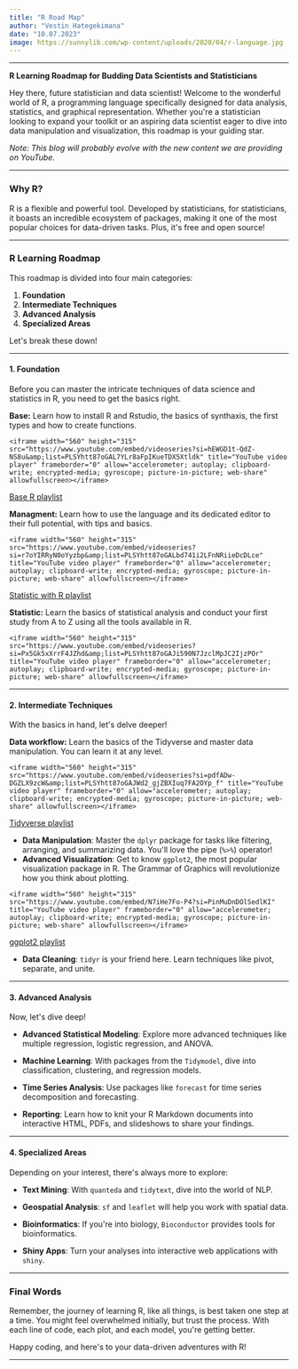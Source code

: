```yaml
---
title: "R Road Map"
author: "Vestin Hategekimana"
date: "10.07.2023"
image: https://sunnylib.com/wp-content/uploads/2020/04/r-language.jpg
---
```


------------------------------------------------------------------------

**R Learning Roadmap for Budding Data Scientists and Statisticians**

Hey there, future statistician and data scientist! Welcome to the wonderful world of R, a programming language specifically designed for data analysis, statistics, and graphical representation. Whether you're a statistician looking to expand your toolkit or an aspiring data scientist eager to dive into data manipulation and visualization, this roadmap is your guiding star.

*Note: This blog will probably evolve with the new content we are providing on YouTube.*

------------------------------------------------------------------------

### **Why R?**

R is a flexible and powerful tool. Developed by statisticians, for statisticians, it boasts an incredible ecosystem of packages, making it one of the most popular choices for data-driven tasks. Plus, it's free and open source!

------------------------------------------------------------------------

### **R Learning Roadmap**

This roadmap is divided into four main categories:

1.  **Foundation**
2.  **Intermediate Techniques**
3.  **Advanced Analysis**
4.  **Specialized Areas**

Let's break these down!

------------------------------------------------------------------------

#### **1. Foundation**

Before you can master the intricate techniques of data science and statistics in R, you need to get the basics right.

**Base:** Learn how to install R and Rstudio, the basics of synthaxis, the first types and how to create functions.

```{=html}
<iframe width="560" height="315" src="https://www.youtube.com/embed/videoseries?si=hEWGD1t-QdZ-NS8u&amp;list=PLSYhtt87oGAL7YLr8aFpIKueTDX5Xtldk" title="YouTube video player" frameborder="0" allow="accelerometer; autoplay; clipboard-write; encrypted-media; gyroscope; picture-in-picture; web-share" allowfullscreen></iframe>
```
[Base R playlist](https://www.youtube.com/playlist?list=PLSYhtt87oGAL7YLr8aFpIKueTDX5Xtldk)

**Managment:** Learn how to use the language and its dedicated editor to their full potential, with tips and basics.

```{=html}
<iframe width="560" height="315" src="https://www.youtube.com/embed/videoseries?si=r7oYIRRyN0oYyzbp&amp;list=PLSYhtt87oGALbd741i2LFnNRiieDcDLce" title="YouTube video player" frameborder="0" allow="accelerometer; autoplay; clipboard-write; encrypted-media; gyroscope; picture-in-picture; web-share" allowfullscreen></iframe>
```
[Statistic with R playlist](https://www.youtube.com/playlist?list=PLSYhtt87oGAJi590N7JzclMpJC2IjzPOr)

**Statistic:** Learn the basics of statistical analysis and conduct your first study from A to Z using all the tools available in R.

```{=html}
<iframe width="560" height="315" src="https://www.youtube.com/embed/videoseries?si=Px5Gk5xXrrF4JZhd&amp;list=PLSYhtt87oGAJi590N7JzclMpJC2IjzPOr" title="YouTube video player" frameborder="0" allow="accelerometer; autoplay; clipboard-write; encrypted-media; gyroscope; picture-in-picture; web-share" allowfullscreen></iframe>
```

------------------------------------------------------------------------

#### **2. Intermediate Techniques**

With the basics in hand, let's delve deeper!

**Data workflow:** Learn the basics of the Tidyverse and master data manipulation. You can learn it at any level.

```{=html}
<iframe width="560" height="315" src="https://www.youtube.com/embed/videoseries?si=pdfADw-DGZLX9zcW&amp;list=PLSYhtt87oGAJWd2_gjZBXIuq7FA2OYp_f" title="YouTube video player" frameborder="0" allow="accelerometer; autoplay; clipboard-write; encrypted-media; gyroscope; picture-in-picture; web-share" allowfullscreen></iframe>
```
[Tidyverse playlist](https://www.youtube.com/watch?v=tKzolveZgvM&list=PLSYhtt87oGAJWd2_gjZBXIuq7FA2OYp_f)

-   **Data Manipulation**: Master the `dplyr` package for tasks like filtering, arranging, and summarizing data. You'll love the pipe (`%>%`) operator!
-   **Advanced Visualization**: Get to know `ggplot2`, the most popular visualization package in R. The Grammar of Graphics will revolutionize how you think about plotting.

```{=html}
<iframe width="560" height="315" src="https://www.youtube.com/embed/N7iHe7Fo-P4?si=PinMuDnDOlSedlKI" title="YouTube video player" frameborder="0" allow="accelerometer; autoplay; clipboard-write; encrypted-media; gyroscope; picture-in-picture; web-share" allowfullscreen></iframe>
```
[ggplot2 playlist](https://www.youtube.com/playlist?list=PLSYhtt87oGAKrswm4j2K102SOgE9tT1vb)

-   **Data Cleaning**: `tidyr` is your friend here. Learn techniques like pivot, separate, and unite.

------------------------------------------------------------------------

#### **3. Advanced Analysis**

Now, let's dive deep!

-   **Advanced Statistical Modeling**: Explore more advanced techniques like multiple regression, logistic regression, and ANOVA.

-   **Machine Learning**: With packages from the `Tidymodel`, dive into classification, clustering, and regression models.

-   **Time Series Analysis**: Use packages like `forecast` for time series decomposition and forecasting.

-   **Reporting**: Learn how to knit your R Markdown documents into interactive HTML, PDFs, and slideshows to share your findings.

------------------------------------------------------------------------

#### **4. Specialized Areas**

Depending on your interest, there's always more to explore:

-   **Text Mining**: With `quanteda` and `tidytext`, dive into the world of NLP.

-   **Geospatial Analysis**: `sf` and `leaflet` will help you work with spatial data.

-   **Bioinformatics**: If you're into biology, `Bioconductor` provides tools for bioinformatics.

-   **Shiny Apps**: Turn your analyses into interactive web applications with `shiny`.

------------------------------------------------------------------------

### **Final Words**

Remember, the journey of learning R, like all things, is best taken one step at a time. You might feel overwhelmed initially, but trust the process. With each line of code, each plot, and each model, you're getting better.

Happy coding, and here's to your data-driven adventures with R!

------------------------------------------------------------------------
